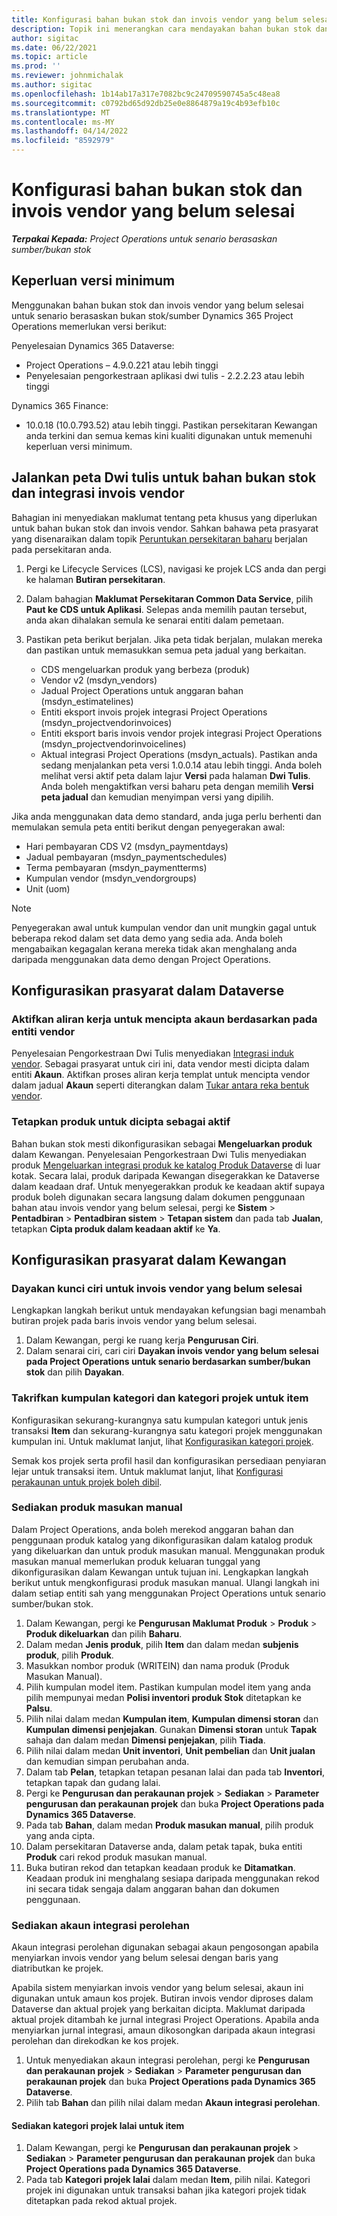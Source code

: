 ```yaml
---
title: Konfigurasi bahan bukan stok dan invois vendor yang belum selesai
description: Topik ini menerangkan cara mendayakan bahan bukan stok dan invois vendor yang belum selesai.
author: sigitac
ms.date: 06/22/2021
ms.topic: article
ms.prod: ''
ms.reviewer: johnmichalak
ms.author: sigitac
ms.openlocfilehash: 1b14ab17a317e7082bc9c24709590745a5c48ea8
ms.sourcegitcommit: c0792bd65d92db25e0e8864879a19c4b93efb10c
ms.translationtype: MT
ms.contentlocale: ms-MY
ms.lasthandoff: 04/14/2022
ms.locfileid: "8592979"
---
```

# <a name="configure-non-stocked-materials-and-pending-vendor-invoices"></a>Konfigurasi bahan bukan stok dan invois vendor yang belum selesai

_**Terpakai Kepada:** Project Operations untuk senario berasaskan sumber/bukan stok_

## <a name="minimum-version-requirement"></a>Keperluan versi minimum

Menggunakan bahan bukan stok dan invois vendor yang belum selesai untuk senario berasaskan bukan stok/sumber Dynamics 365 Project Operations memerlukan versi berikut:

Penyelesaian Dynamics 365 Dataverse:

- Project Operations – 4.9.0.221 atau lebih tinggi
- Penyelesaian pengorkestraan aplikasi dwi tulis - 2.2.2.23 atau lebih tinggi

Dynamics 365 Finance:
- 10.0.18 (10.0.793.52) atau lebih tinggi. Pastikan persekitaran Kewangan anda terkini dan semua kemas kini kualiti digunakan untuk memenuhi keperluan versi minimum.

## <a name="run-dual-write-maps-for-non-stocked-materials-and-vendor-invoice-integration"></a>Jalankan peta Dwi tulis untuk bahan bukan stok dan integrasi invois vendor

Bahagian ini menyediakan maklumat tentang peta khusus yang diperlukan untuk bahan bukan stok dan invois vendor. Sahkan bahawa peta prasyarat yang disenaraikan dalam topik [Peruntukan persekitaran baharu](../environment/resource-provision-new-environment.md#run-project-operations-dual-write-maps) berjalan pada persekitaran anda.

1. Pergi ke Lifecycle Services (LCS), navigasi ke projek LCS anda dan pergi ke halaman **Butiran persekitaran**.
2. Dalam bahagian **Maklumat Persekitaran Common Data Service**, pilih **Paut ke CDS untuk Aplikasi**. Selepas anda memilih pautan tersebut, anda akan dihalakan semula ke senarai entiti dalam pemetaan.
3. Pastikan peta berikut berjalan. Jika peta tidak berjalan, mulakan mereka dan pastikan untuk memasukkan semua peta jadual yang berkaitan.

    - CDS mengeluarkan produk yang berbeza (produk)
    - Vendor v2 (msdyn_vendors)
    - Jadual Project Operations untuk anggaran bahan (msdyn_estimatelines)
    - Entiti eksport invois projek integrasi Project Operations (msdyn_projectvendorinvoices)
    - Entiti eksport baris invois vendor projek integrasi Project Operations (msdyn_projectvendorinvoicelines)
    - Aktual integrasi Project Operations (msdyn_actuals). Pastikan anda sedang menjalankan peta versi 1.0.0.14 atau lebih tinggi. Anda boleh melihat versi aktif peta dalam lajur **Versi** pada halaman **Dwi Tulis**. Anda boleh mengaktifkan versi baharu peta dengan memilih **Versi peta jadual** dan kemudian menyimpan versi yang dipilih.

Jika anda menggunakan data demo standard, anda juga perlu berhenti dan memulakan semula peta entiti berikut dengan penyegerakan awal:
  - Hari pembayaran CDS V2 (msdyn_paymentdays)
  - Jadual pembayaran (msdyn_paymentschedules)
  - Terma pembayaran (msdyn_paymentterms)
  - Kumpulan vendor (msdyn_vendorgroups)
  - Unit (uom)

> [!NOTE]
> Penyegerakan awal untuk kumpulan vendor dan unit mungkin gagal untuk beberapa rekod dalam set data demo yang sedia ada. Anda boleh mengabaikan kegagalan kerana mereka tidak akan menghalang anda daripada menggunakan data demo dengan Project Operations.

## <a name="configure-prerequisites-in-dataverse"></a>Konfigurasikan prasyarat dalam Dataverse

### <a name="activate-workflow-to-create-accounts-based-on-vendor-entity"></a>Aktifkan aliran kerja untuk mencipta akaun berdasarkan pada entiti vendor

Penyelesaian Pengorkestraan Dwi Tulis menyediakan [Integrasi induk vendor](/dynamics365/fin-ops-core/dev-itpro/data-entities/dual-write/vendor-mapping). Sebagai prasyarat untuk ciri ini, data vendor mesti dicipta dalam entiti **Akaun**. Aktifkan proses aliran kerja templat untuk mencipta vendor dalam jadual **Akaun** seperti diterangkan dalam [Tukar antara reka bentuk vendor](/dynamics365/fin-ops-core/dev-itpro/data-entities/dual-write/vendor-switch).

### <a name="set-products-to-be-created-as-active"></a>Tetapkan produk untuk dicipta sebagai aktif

Bahan bukan stok mesti dikonfigurasikan sebagai **Mengeluarkan produk** dalam Kewangan. Penyelesaian Pengorkestraan Dwi Tulis menyediakan produk [Mengeluarkan integrasi produk ke katalog Produk Dataverse](/dynamics365/fin-ops-core/dev-itpro/data-entities/dual-write/product-mapping) di luar kotak. Secara lalai, produk daripada Kewangan disegerakkan ke Dataverse dalam keadaan draf. Untuk menyegerakkan produk ke keadaan aktif supaya produk boleh digunakan secara langsung dalam dokumen penggunaan bahan atau invois vendor yang belum selesai, pergi ke **Sistem** > **Pentadbiran** > **Pentadbiran sistem** > **Tetapan sistem** dan pada tab **Jualan**, tetapkan **Cipta produk dalam keadaan aktif** ke **Ya**.

## <a name="configure-prerequisites-in-finance"></a>Konfigurasikan prasyarat dalam Kewangan

### <a name="enable-the-feature-key-for-pending-vendor-invoices"></a>Dayakan kunci ciri untuk invois vendor yang belum selesai

Lengkapkan langkah berikut untuk mendayakan kefungsian bagi menambah butiran projek pada baris invois vendor yang belum selesai.

1. Dalam Kewangan, pergi ke ruang kerja **Pengurusan Ciri**.
2. Dalam senarai ciri, cari ciri **Dayakan invois vendor yang belum selesai pada Project Operations untuk senario berdasarkan sumber/bukan stok** dan pilih **Dayakan**.

### <a name="define-category-groups-and-project-categories-for-items"></a>Takrifkan kumpulan kategori dan kategori projek untuk item

Konfigurasikan sekurang-kurangnya satu kumpulan kategori untuk jenis transaksi **Item** dan sekurang-kurangnya satu kategori projek menggunakan kumpulan ini. Untuk maklumat lanjut, lihat [Konfigurasikan kategori projek](../project-accounting/configure-project-categories.md#category-groups).

Semak kos projek serta profil hasil dan konfigurasikan persediaan penyiaran lejar untuk transaksi item. Untuk maklumat lanjut, lihat [Konfigurasi perakaunan untuk projek boleh dibil](../project-accounting/configure-accounting-billable-projects.md).

### <a name="set-up-a-write-in-product"></a>Sediakan produk masukan manual

Dalam Project Operations, anda boleh merekod anggaran bahan dan penggunaan produk katalog yang dikonfigurasikan dalam katalog produk yang dikeluarkan dan untuk produk masukan manual. Menggunakan produk masukan manual memerlukan produk keluaran tunggal yang dikonfigurasikan dalam Kewangan untuk tujuan ini. Lengkapkan langkah berikut untuk mengkonfigurasi produk masukan manual. Ulangi langkah ini dalam setiap entiti sah yang menggunakan Project Operations untuk senario sumber/bukan stok.

1. Dalam Kewangan, pergi ke **Pengurusan Maklumat Produk** > **Produk** > **Produk dikeluarkan** dan pilih **Baharu**.
2. Dalam medan **Jenis produk**, pilih **Item** dan dalam medan **subjenis produk**, pilih **Produk**.
3. Masukkan nombor produk (WRITEIN) dan nama produk (Produk Masukan Manual).
4. Pilih kumpulan model item. Pastikan kumpulan model item yang anda pilih mempunyai medan **Polisi inventori produk Stok** ditetapkan ke **Palsu**.
5. Pilih nilai dalam medan **Kumpulan item**, **Kumpulan dimensi storan** dan **Kumpulan dimensi penjejakan**. Gunakan **Dimensi storan** untuk **Tapak** sahaja dan dalam medan **Dimensi penjejakan**, pilih **Tiada**.
6. Pilih nilai dalam medan **Unit inventori**, **Unit pembelian** dan **Unit jualan** dan kemudian simpan perubahan anda.
7. Dalam tab **Pelan**, tetapkan tetapan pesanan lalai dan pada tab **Inventori**, tetapkan tapak dan gudang lalai.
8. Pergi ke **Pengurusan dan perakaunan projek** > **Sediakan** > **Parameter pengurusan dan perakaunan projek** dan buka **Project Operations pada Dynamics 365 Dataverse**. 
9. Pada tab **Bahan**, dalam medan **Produk masukan manual**, pilih produk yang anda cipta.
10. Dalam persekitaran Dataverse anda, dalam petak tapak, buka entiti **Produk** cari rekod produk masukan manual. 
11. Buka butiran rekod dan tetapkan keadaan produk ke **Ditamatkan**. Keadaan produk ini menghalang sesiapa daripada menggunakan rekod ini secara tidak sengaja dalam anggaran bahan dan dokumen penggunaan.

### <a name="set-up-a-procurement-integration-account"></a>Sediakan akaun integrasi perolehan

Akaun integrasi perolehan digunakan sebagai akaun pengosongan apabila menyiarkan invois vendor yang belum selesai dengan baris yang diatributkan ke projek.

Apabila sistem menyiarkan invois vendor yang belum selesai, akaun ini digunakan untuk amaun kos projek. Butiran invois vendor diproses dalam Dataverse dan aktual projek yang berkaitan dicipta. Maklumat daripada aktual projek ditambah ke jurnal integrasi Project Operations. Apabila anda menyiarkan jurnal integrasi, amaun dikosongkan daripada akaun integrasi perolehan dan direkodkan ke kos projek.

1. Untuk menyediakan akaun integrasi perolehan, pergi ke **Pengurusan dan perakaunan projek** > **Sediakan** > **Parameter pengurusan dan perakaunan projek** dan buka **Project Operations pada Dynamics 365 Dataverse**. 
2. Pilih tab **Bahan** dan pilih nilai dalam medan **Akaun integrasi perolehan**.

#### <a name="set-up-project-category-defaults-for-an-item"></a>Sediakan kategori projek lalai untuk item

1. Dalam Kewangan, pergi ke **Pengurusan dan perakaunan projek** > **Sediakan** > **Parameter pengurusan dan perakaunan projek** dan buka **Project Operations pada Dynamics 365 Dataverse**. 
2. Pada tab **Kategori projek lalai** dalam medan **Item**, pilih nilai. Kategori projek ini digunakan untuk transaksi bahan jika kategori projek tidak ditetapkan pada rekod aktual projek.
